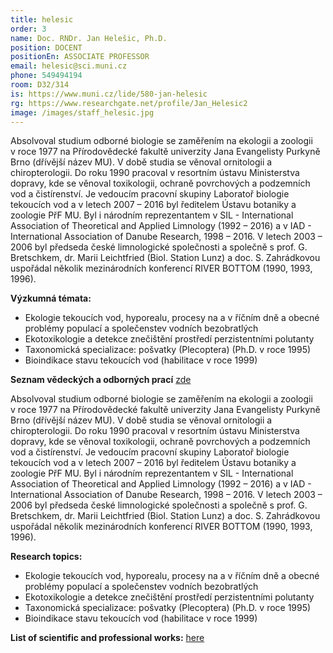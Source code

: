 ```yaml
---
title: helesic
order: 3
name: Doc. RNDr. Jan Helešic, Ph.D.
position: DOCENT
positionEn: ASSOCIATE PROFESSOR
email: helesic@sci.muni.cz
phone: 549494194
room: D32/314
is: https://www.muni.cz/lide/580-jan-helesic
rg: https://www.researchgate.net/profile/Jan_Helesic2
image: /images/staff_helesic.jpg
---
```

<div class="cz">


Absolvoval studium odborné biologie se zaměřením na ekologii a zoologii v roce 1977 na Přírodovědecké fakultě univerzity Jana Evangelisty Purkyně Brno (dřívější název MU). V době studia
se věnoval ornitologii a chiropterologii. Do roku 1990 pracoval v resortním ústavu Ministerstva
dopravy, kde se věnoval toxikologii, ochraně povrchových a podzemních vod a čistírenství. Je vedoucím pracovní skupiny Laboratoř biologie tekoucích vod a v letech 2007 – 2016 byl ředitelem
Ústavu botaniky a zoologie PřF MU. Byl i národním reprezentantem v SIL - International Association
of Theoretical and Applied Limnology (1992 – 2016) a v IAD - International Association of Danube
Research, 1998 – 2016. V letech 2003 – 2006 byl předseda české limnologické společnosti a společně s prof. G. Bretschkem, dr. Marii Leichtfried (Biol. Station Lunz) a doc. S. Zahrádkovou uspořádal několik mezinárodních konferencí RIVER BOTTOM (1990, 1993, 1996).

**Výzkumná témata:**

* Ekologie tekoucích vod, hyporealu, procesy na a v říčním dně a obecné problémy populací a společenstev vodních bezobratlých
* Ekotoxikologie a detekce znečištění prostředí perzistentními polutanty
* Taxonomická specializace: pošvatky (Plecoptera) (Ph.D. v roce 1995)
* Bioindikace stavu tekoucích vod (habilitace v roce 1999)

**Seznam vědeckých a odborných prací** [zde](helesic.pdf)

</div>

<div class="en">


Absolvoval studium odborné biologie se zaměřením na ekologii a zoologii v roce 1977 na Přírodovědecké fakultě univerzity Jana Evangelisty Purkyně Brno (dřívější název MU). V době studia
se věnoval ornitologii a chiropterologii. Do roku 1990 pracoval v resortním ústavu Ministerstva
dopravy, kde se věnoval toxikologii, ochraně povrchových a podzemních vod a čistírenství. Je vedoucím pracovní skupiny Laboratoř biologie tekoucích vod a v letech 2007 – 2016 byl ředitelem
Ústavu botaniky a zoologie PřF MU. Byl i národním reprezentantem v SIL - International Association
of Theoretical and Applied Limnology (1992 – 2016) a v IAD - International Association of Danube
Research, 1998 – 2016. V letech 2003 – 2006 byl předseda české limnologické společnosti a společně s prof. G. Bretschkem, dr. Marii Leichtfried (Biol. Station Lunz) a doc. S. Zahrádkovou uspořádal několik mezinárodních konferencí RIVER BOTTOM (1990, 1993, 1996).

**Research topics:**

* Ekologie tekoucích vod, hyporealu, procesy na a v říčním dně a obecné problémy populací a společenstev vodních bezobratlých
* Ekotoxikologie a detekce znečištění prostředí perzistentními polutanty
* Taxonomická specializace: pošvatky (Plecoptera) (Ph.D. v roce 1995)
* Bioindikace stavu tekoucích vod (habilitace v roce 1999)

**List of scientific and professional works:** [here](helesic.pdf)

</div>
